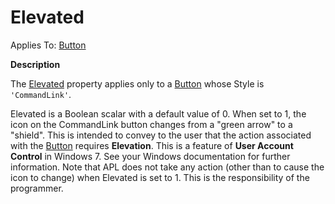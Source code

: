 




<h1 class="heading"><span class="name">Elevated</span></h1>

Applies To: [Button](../a-z/button.md)


**Description**


The [Elevated](../a-z/elevated.md) property applies only to a [Button](../a-z/button.md) whose Style is `'CommandLink'`.


Elevated is a Boolean scalar with a default value of 0. When set to 1, the icon on the CommandLink button changes from a "green arrow" to a "shield". This is intended to convey to the user that the action associated with the [Button](../a-z/button.md) requires **Elevation**. This is a feature of **User Account Control** in Windows 7. See your Windows documentation for further information. Note that APL does not take any action (other than to cause the icon to change) when Elevated is set to 1. This is the responsibility of the programmer.



